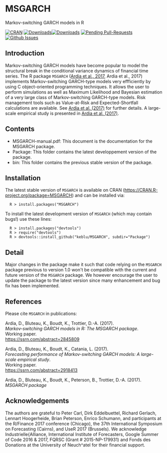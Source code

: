 # MSGARCH
Markov-switching GARCH models in R

[![CRAN](http://www.r-pkg.org/badges/version/MSGARCH)](https://cran.r-project.org/package=MSGARCH) [![Downloads](http://cranlogs.r-pkg.org/badges/MSGARCH?color=brightgreen)](http://www.r-pkg.org/pkg/MSGARCH)[![Downloads](http://cranlogs.r-pkg.org/badges/grand-total/MSGARCH?color=brightgreen)](http://www.r-pkg.org/pkg/MSGARCH)
[![Pending Pull-Requests](http://githubbadges.herokuapp.com/keblu/MSGARCH/pulls.svg?style=flat)](https://github.com/keblu/MSGARCH/pulls)
[![Github Issues](http://githubbadges.herokuapp.com/keblu/MSGARCH/issues.svg)](https://github.com/keblu/MSGARCH/issues)

## Introduction
Markov-switching GARCH models have become popular to model the structural break in the conditional variance dynamics of financial time series. The R package `MSGARCH` ([Ardia et al., 2017](https://ssrn.com/abstract=2845809), Ardia et al., 2017) implements Markov-switching GARCH-type models very effficiently by using C object-oriented programming techniques. It allows the user to perform simulations as well as Maximum Likelihood and Bayesian estimation of a very large class of Markov-switching GARCH-type models. Risk management tools such as Value-at-Risk and Expected-Shortfall calculations are available. See [Ardia et al. (2017)](https://ssrn.com/abstract=2845809) for further details. A large-scale empirical study is presented in [Ardia et al. (2017)](https://ssrn.com/abstract=2918413).

## Contents
* MSGARCH-manual.pdf: This document is the documentation for the MSGARCH package.
* Package: This folder contains the latest developpement version of the package.
* bin: This folder contains the previous stable version of the package.

## Installation

The latest stable version of `MSGARCH` is available on CRAN (https://CRAN.R-project.org/package=MSGARCH) and can be installed via:

      R > install.packages("MSGARCH")
  
To install the latest development  version of `MSGARCH` (which may contain bugs!) use these lines:

      R > install.packages("devtools")
      R > require("devtools")
      R > devtools::install_github("keblu/MSGARCH", subdir="Package")

## Detail

Major changes in the package make it such that code relying on the `MSGARCH` package previous to version 1.0 won't be compatible with the current and future version of the `MSGARCH` package. We however encourage the user to update the package to the latest version since many enhancement and bug fix has been implemented.

## References

Please cite `MSGARCH` in publications:

Ardia, D., Bluteau, K., Boudt, K., Trottier, D.-A. (2017).  
_Markov-switching GARCH models in R: The MSGARCH package_.  
Working paper.  
https://ssrn.com/abstract=2845809

Ardia, D., Bluteau, K., Boudt, K., Catania, L. (2017).    
_Forecasting performance of Markov-switching GARCH models: A large-scale empirical study_.    
Working paper.    
https://ssrn.com/abstract=2918413  

Ardia, D., Bluteau, K., Boudt, K., Peterson, B., Trottier, D.-A. (2017).    
_MSGARCH package_  

## Acknowledgements

The authors are grateful to Peter Carl, Dirk Eddelbuettel, Richard Gerlach, Lennart Hoogerheide, Brian Peterson, Enrico Schumann, and participants at the R/Finance 2017 conference (Chicago), the 37th International Symposium on Forecasting (Cairns), and UseR 2017 (Brussels). We acknowledge Industrielle{Alliance, International Institute of Forecasters, Google Summer of Code 2016 & 2017, FQRSC (Grant # 2015-NP-179931) and Fonds des Donations at the University of Neuch^atel for their financial support.